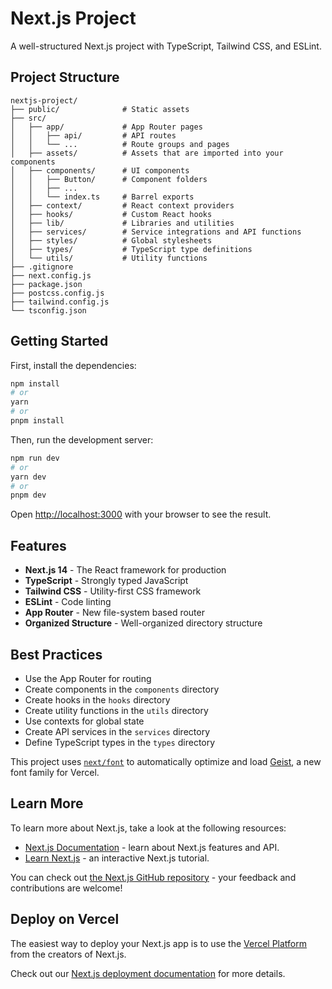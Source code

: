 # Next.js Project

A well-structured Next.js project with TypeScript, Tailwind CSS, and ESLint.

## Project Structure

```
nextjs-project/
├── public/              # Static assets
├── src/
│   ├── app/             # App Router pages
│   │   ├── api/         # API routes
│   │   └── ...          # Route groups and pages
│   ├── assets/          # Assets that are imported into your components
│   ├── components/      # UI components
│   │   ├── Button/      # Component folders
│   │   ├── ... 
│   │   └── index.ts     # Barrel exports
│   ├── context/         # React context providers
│   ├── hooks/           # Custom React hooks
│   ├── lib/             # Libraries and utilities
│   ├── services/        # Service integrations and API functions
│   ├── styles/          # Global stylesheets
│   ├── types/           # TypeScript type definitions
│   └── utils/           # Utility functions
├── .gitignore
├── next.config.js
├── package.json
├── postcss.config.js
├── tailwind.config.js
└── tsconfig.json
```

## Getting Started

First, install the dependencies:

```bash
npm install
# or
yarn
# or
pnpm install
```

Then, run the development server:

```bash
npm run dev
# or
yarn dev
# or
pnpm dev
```

Open [http://localhost:3000](http://localhost:3000) with your browser to see the result.

## Features

- **Next.js 14** - The React framework for production
- **TypeScript** - Strongly typed JavaScript
- **Tailwind CSS** - Utility-first CSS framework
- **ESLint** - Code linting
- **App Router** - New file-system based router
- **Organized Structure** - Well-organized directory structure

## Best Practices

- Use the App Router for routing
- Create components in the `components` directory
- Create hooks in the `hooks` directory
- Create utility functions in the `utils` directory
- Use contexts for global state
- Create API services in the `services` directory
- Define TypeScript types in the `types` directory

This project uses [`next/font`](https://nextjs.org/docs/app/building-your-application/optimizing/fonts) to automatically optimize and load [Geist](https://vercel.com/font), a new font family for Vercel.

## Learn More

To learn more about Next.js, take a look at the following resources:

- [Next.js Documentation](https://nextjs.org/docs) - learn about Next.js features and API.
- [Learn Next.js](https://nextjs.org/learn) - an interactive Next.js tutorial.

You can check out [the Next.js GitHub repository](https://github.com/vercel/next.js) - your feedback and contributions are welcome!

## Deploy on Vercel

The easiest way to deploy your Next.js app is to use the [Vercel Platform](https://vercel.com/new?utm_medium=default-template&filter=next.js&utm_source=create-next-app&utm_campaign=create-next-app-readme) from the creators of Next.js.

Check out our [Next.js deployment documentation](https://nextjs.org/docs/app/building-your-application/deploying) for more details.
